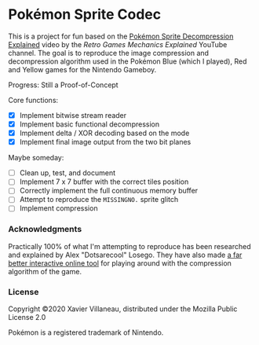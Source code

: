 # Pokémon Sprite Codec

This is a project for fun based on the [Pokémon Sprite Decompression Explained]
video by the _Retro Games Mechanics Explained_ YouTube channel. The goal is to
reproduce the image compression and decompression algorithm used in the
Pokémon Blue (which I played), Red and Yellow games for the Nintendo Gameboy.

Progress: Still a Proof-of-Concept

Core functions:
- [x] Implement bitwise stream reader
- [x] Implement basic functional decompression
- [x] Implement delta / XOR decoding based on the mode
- [x] Implement final image output from the two bit planes

Maybe someday:
- [ ] Clean up, test, and document
- [ ] Implement 7 x 7 buffer with the correct tiles position
- [ ] Correctly implement the full continuous memory buffer
- [ ] Attempt to reproduce the `MISSINGNO.` sprite glitch
- [ ] Implement compression

### Acknowledgments

Practically 100% of what I'm attempting to reproduce has been researched and
explained by Alex "Dotsarecool" Losego. They have also made [a far better
interactive online tool][rgme-decompress] for playing around with the
compression algorithm of the game.

### License

Copyright ©2020 Xavier Villaneau,
distributed under the Mozilla Public License 2.0

Pokémon is a registered trademark of Nintendo.

[Pokémon Sprite Decompression Explained]: https://youtu.be/aF1Yw_wu2cM
[rgme-decompress]: http://www.dotsarecool.com/rgme/tech/gen1decompress.html